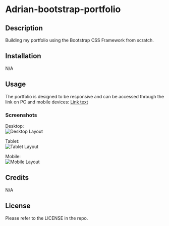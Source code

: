 # Adrian-bootstrap-portfolio

## Description

Building my portfolio using the Bootstrap CSS Framework from scratch.

## Installation

N/A

## Usage

The portfolio is designed to be responsive and can be accessed through the link on PC and mobile devices:
[Link text](https://github.com/adriwg/Adrian-bootstrap-portfolio)

### Screenshots
Desktop:  
![Desktop Layout](https://adriwg.github.io/Adrian-bootstrap-portfolio/assets/images/desktop-layout.png)

Tablet:  
![Tablet Layout](https://adriwg.github.io/Adrian-bootstrap-portfolio/assets/images/tablet-layout.png)

Mobile:  
![Mobile Layout](https://adriwg.github.io/Adrian-bootstrap-portfolio/assets/images/mobile-layout.png)

## Credits

N/A

## License

Please refer to the LICENSE in the repo.
